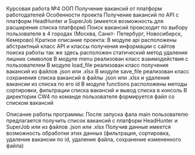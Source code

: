 Курсовая работа №4 ООП
Получение вакансий от платформ работодателей
Особенности проекта
Получение вакансий по API с платформ HeadHunter и SuperJob (имеется возможность для расширения списка платформ)
Поиск вакансий происходит по выбору пользователя в 4 городах (Москва, Санкт- Петербург, Новосибирск, Кемерово)
Краткое описание проекта:
В модуле api расположены абстрактный класс API и классы получения информации с сайтов поиска работы
        так же здесь расположен статический метод удаления лишних символов
В модуле menu реализован класс взаимодействия с пользователем
В модуле load_file реализован класс получения вакансий из файлов .json или .xlsx
В модуле save_file реализован класс сохранения списка вакансий в файлы .json или .xlsx и удаления вакансии из списка по его id
В модуле functions расположены методы сортировки, фильтрации списка вакансий и вывод списка в консоль
В директории CW4 по команде пользователя формируется файл со списком вакансий

Описание работы программы:
После запуска фала main пользователю предлагается получить список вакансий с платформ HeadHunter и SuperJob или из файлов .json или .xlsx
Получив данные имеется возможность обработки этих данных (фильтрация, сортировка, удаление вакансии по id, удаление файла, сохранение измененного файла)
